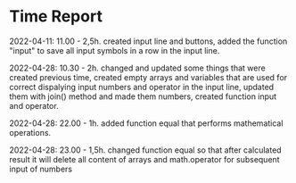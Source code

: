 # Time Report

2022-04-11: 11.00 - 2,5h. created input line and buttons, added the function "input" to save all input symbols in a row in the input line.

2022-04-28: 10.30 - 2h. changed and updated some things that were created previous time, created empty arrays and variables that are used for correct dispalying input numbers and operator in the input line, updated them with join() method and made them numbers, created function input and operator.

2022-04-28: 22.00 - 1h. added function equal that performs mathematical operations.

2022-04-28: 23.00 - 1,5h. changed function equal so that after calculated result it will delete all content of arrays and math.operator for subsequent input of numbers 
